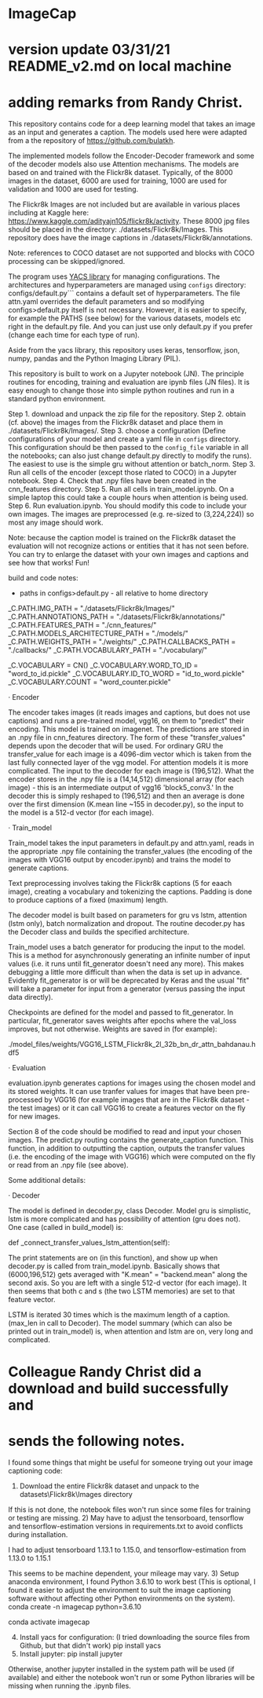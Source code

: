 # ImageCap
# version update 03/31/21 README_v2.md on local machine
# adding remarks from Randy Christ.

This repository contains code for a deep learning model that takes an image as an input and
generates a caption. The models used here were adapted from a the repository of https://github.com/bulatkh.

The implemented models follow the Encoder-Decoder framework and some of the decoder models also use Attention mechanisms. 
The models are based on and trained with the Flickr8k dataset. Typically, of the 8000 images in the dataset, 6000 are
used for training, 1000 are used for validation and 1000 are used for testing.

The Flickr8k Images are not included but are available in various places including at 
Kaggle here: https://www.kaggle.com/adityajn105/flickr8k/activity. These 8000 jpg files
should be placed in the directory: ./datasets/Flickr8k/Images. This repository does have 
the image captions in ./datasets/Flickr8k/annotations.

Note: references to COCO dataset are not supported and blocks with COCO processing
can be skipped/ignored.

The program uses [YACS library](https://github.com/rbgirshick/yacs) for managing configurations. The architectures 
and hyperparameters are managed using ```configs``` directory: configs/default.py``` contains a default set of 
hyperparameters. The file attn.yaml overrides the default parameters and so modifying configs>default.py itself is not 
necessary. However, it is easier to specify, for example the PATHS (see below) for the various datasets,
models etc right in the default.py file. And you can just use only default.py if you prefer (change each
time for each type of run).

Aside from the yacs library, this repository uses keras, tensorflow, json,
numpy, pandas and the Python Imaging Library (PIL).

This repository is built to work on a Jupyter notebook (JN). The principle routines for encoding, training
and evaluation are ipynb files (JN files). It is easy enough to change those into simple python
routines and run in a standard python environment.

Step 1. download and unpack the zip file for the repository.
Step 2. obtain (cf. above) the images from the Flickr8k dataset and place them
in ./datasets/Flickr8k/Images/.
Step 3. choose a configuration (Define configurations of your model and create a yaml
file in ```configs``` directory. This configuration should be then passed to the ```config_file``` 
variable in all the notebooks; can also just change default.py directly to modify the runs). 
The easiest to use is the simple gru without attention or batch_norm. 
Step 3. Run all cells of the encoder (except those rlated to COCO) in a Jupyter
notebook.
Step 4. Check that .npy files have been created in the cnn_features directory.
Step 5. Run all cells in train_model.ipynb. On a simple laptop this could take
a couple hours when attention is being used.
Step 6. Run evaluation.ipynb. You should modify this code to include your own images.
The images are preprocessed (e.g. re-sized to (3,224,224)) so most any image should work.

Note: because the caption model is trained on the Flickr8k dataset the evaluation will
not recognize actions or entities that it has not seen before. You can try to enlarge
the dataset with your own images and captions and see how that works! Fun!


build and code notes:

- paths in configs>default.py - all relative to home directory

_C.PATH.IMG_PATH = "./datasets/Flickr8k/Images/"
_C.PATH.ANNOTATIONS_PATH = "./datasets/Flickr8k/annotations/"
_C.PATH.FEATURES_PATH = "./cnn_features/"
_C.PATH.MODELS_ARCHITECTURE_PATH = "./models/"
_C.PATH.WEIGHTS_PATH = "./weights/"
_C.PATH.CALLBACKS_PATH = "./callbacks/"
_C.PATH.VOCABULARY_PATH = "./vocabulary/"

_C.VOCABULARY = CN()
_C.VOCABULARY.WORD_TO_ID = "word_to_id.pickle"
_C.VOCABULARY.ID_TO_WORD = "id_to_word.pickle"
_C.VOCABULARY.COUNT = "word_counter.pickle"

· Encoder

The encoder takes images (it reads images and captions, but does not use captions)
and runs a pre-trained model, vgg16, on them to "predict" their encoding. This
model is trained on imagenet. The predictions are stored in an .npy file in
cnn_features directory. The form of these "transfer_values" depends upon the
decoder that will be used. For ordinary GRU the transfer_value for each image 
is a 4096-dim vector which is taken from the last fully connected layer of the
vgg model. For attention models it is more complicated. The input to the decoder 
for each image is (196,512). What the encoder stores in the .npy file is a (14,14,512)
dimensional array (for each image) - this is an intermediate output of vgg16 
'block5_conv3.' In the decoder this is simply reshaped to (196,512)
and then an average is done over the first dimension (K.mean line ~155 in decoder.py),
so the input to the model is a 512-d vector (for each image).


· Train_model

Train_model takes the input parameters in default.py and attn.yaml, reads
in the appropriate .npy file containing the transfer_values (the encoding
of the images with VGG16 output by encoder.ipynb) and trains the model
to generate captions. 

Text preprocessing involves taking the Flickr8k captions (5 for eaach image),
creating a vocabulary and tokenizing the captions. Padding is done to produce
captions of a fixed (maximum) length.

The decoder model is built based on parameters for gru vs lstm, attention (lstm only),
batch normalization and dropout. The routine decoder.py has the Decoder class
and builds the specified architecture.

Train_model uses a batch generator for producing the input to the model. This
is a method for asynchronously generating an infinite number of input values
(i.e. it runs until fit_generator doesn't need any more). This makes debugging
a little more difficult than when the data is set up in advance. Evidently
fit_generator is or will be deprecated by Keras and the usual "fit" will take
a parameter for input from a generator (versus passing the input data directly).

Checkpoints are defined for the model and passed to fit_generator. In particular,
fit_generator saves weights after epochs where the val_loss improves, but not
otherwise. Weights are saved in (for example):

./model_files/weights/VGG16_LSTM_Flickr8k_2l_32b_bn_dr_attn_bahdanau.hdf5

· Evaluation

evaluation.ipynb generates captions for images using the chosen model and its
stored weights. It can use tranfer values for images that have been pre-processed
by VGG16 (for example images that are in the Flickr8k dataset - the test images)
or it can call VGG16 to create a features vector on the fly for new images.

Section 8 of the code should be modified to read and input your chosen images. 
The predict.py routing contains the generate_caption function. This function, in
addition to outputting the caption, outputs the transfer values (i.e. the encoding
of the image with VGG16) which were computed on the fly or read from an .npy
file (see above).



Some additional details:

· Decoder

The model is defined in decoder.py, class Decoder. Model gru is simplistic, lstm is more
complicated and has possibility of attention (gru does not). One case (called in build_model) is:

def _connect_transfer_values_lstm_attention(self):

The print statements are on (in this function), and show up when decoder.py is called from train_model.ipynb.
Basically shows that (6000,196,512) gets averaged with "K.mean" = "backend.mean" along
the second axis. So you are left with a single 512-d vector (for each image). It then
seems that both c and s (the two LSTM memories) are set to that feature vector.

LSTM is iterated 30 times which is the maximum length of a
caption. (max_len in call to Decoder). The model summary (which can also be printed
out in train_model) is, when attention and lstm are on, very long and complicated. 

# Colleague Randy Christ did a download and build successfully and
# sends the following notes.

I found some things that might be useful for someone trying out your image captioning code:

1) Download the entire Flickr8k dataset and unpack to the datasets\Flickr8k\Images directory

If this is not done, the notebook files won't run since some files for training or testing are missing.
2) May have to adjust the tensorboard, tensorflow and tensorflow-estimation versions in requirements.txt to avoid conflicts during installation.

I had to adjust tensorboard 1.13.1 to 1.15.0, and tensorflow-estimation from 1.13.0 to 1.15.1

This seems to be machine dependent, your mileage may vary.
3) Setup anaconda environment, I found Python 3.6.10 to work best (This is optional, I found it easier to adjust the environment to suit the image captioning software without affecting other Python environments on the system).
conda create -n imagecap python=3.6.10

conda activate imagecap

4) Install yacs for configuration: (I tried downloading the source files from Github, but that didn't work)
pip install yacs
5) Install jupyter:
pip install jupyter

Otherwise, another jupyter installed in the system path will be used (if available) and either the notebook won't run or some Python libraries will be missing when running the .ipynb files.
